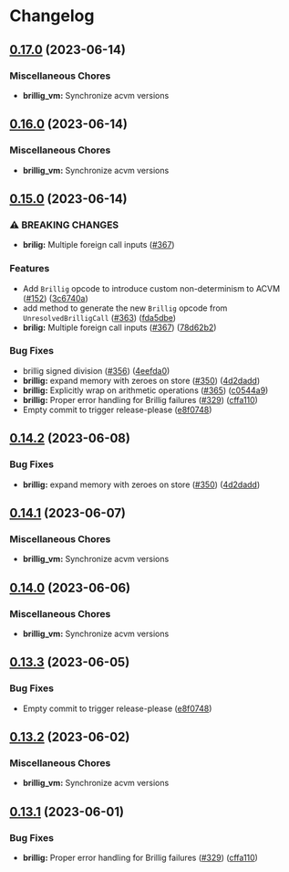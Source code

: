 # Changelog

## [0.17.0](https://github.com/TomAFrench/test-repo/compare/brillig_vm-v0.16.0...brillig_vm-v0.17.0) (2023-06-14)


### Miscellaneous Chores

* **brillig_vm:** Synchronize acvm versions

## [0.16.0](https://github.com/TomAFrench/test-repo/compare/brillig_vm-v0.15.0...brillig_vm-v0.16.0) (2023-06-14)


### Miscellaneous Chores

* **brillig_vm:** Synchronize acvm versions

## [0.15.0](https://github.com/TomAFrench/test-repo/compare/brillig_vm-v0.14.2...brillig_vm-v0.15.0) (2023-06-14)


### ⚠ BREAKING CHANGES

* **brilig:** Multiple foreign call inputs  ([#367](https://github.com/TomAFrench/test-repo/issues/367))

### Features

* Add `Brillig` opcode to introduce custom non-determinism to ACVM ([#152](https://github.com/TomAFrench/test-repo/issues/152)) ([3c6740a](https://github.com/TomAFrench/test-repo/commit/3c6740af75125afc8ebb4379f781f8274015e2e2))
* add method to generate the new `Brillig` opcode from `UnresolvedBrilligCall` ([#363](https://github.com/TomAFrench/test-repo/issues/363)) ([fda5dbe](https://github.com/TomAFrench/test-repo/commit/fda5dbe57c28dc4bc28dfd8fe0a4a8ba29635393))
* **brilig:** Multiple foreign call inputs  ([#367](https://github.com/TomAFrench/test-repo/issues/367)) ([78d62b2](https://github.com/TomAFrench/test-repo/commit/78d62b2d7c1c8b884e1f3fe7983e6e5029700e70))


### Bug Fixes

* brillig signed division ([#356](https://github.com/TomAFrench/test-repo/issues/356)) ([4eefda0](https://github.com/TomAFrench/test-repo/commit/4eefda01e7b371035314f77631df4687608b4782))
* **brillig:** expand memory with zeroes on store ([#350](https://github.com/TomAFrench/test-repo/issues/350)) ([4d2dadd](https://github.com/TomAFrench/test-repo/commit/4d2dadd3acd9dc25f0feae865b74cbaea7250f3d))
* **brillig:** Explicitly wrap on arithmetic operations ([#365](https://github.com/TomAFrench/test-repo/issues/365)) ([c0544a9](https://github.com/TomAFrench/test-repo/commit/c0544a99930d3c8d534376c8f8a91645a39aecf8))
* **brillig:** Proper error handling for Brillig failures ([#329](https://github.com/TomAFrench/test-repo/issues/329)) ([cffa110](https://github.com/TomAFrench/test-repo/commit/cffa110c8df30ee3dd8b635d38b17b1fcd54b03e))
* Empty commit to trigger release-please ([e8f0748](https://github.com/TomAFrench/test-repo/commit/e8f0748042ef505d59ab63266d3c36c5358ee30d))

## [0.14.2](https://github.com/noir-lang/acvm/compare/brillig_vm-v0.14.1...brillig_vm-v0.14.2) (2023-06-08)


### Bug Fixes

* **brillig:** expand memory with zeroes on store ([#350](https://github.com/noir-lang/acvm/issues/350)) ([4d2dadd](https://github.com/noir-lang/acvm/commit/4d2dadd3acd9dc25f0feae865b74cbaea7250f3d))

## [0.14.1](https://github.com/noir-lang/acvm/compare/brillig_vm-v0.14.0...brillig_vm-v0.14.1) (2023-06-07)


### Miscellaneous Chores

* **brillig_vm:** Synchronize acvm versions

## [0.14.0](https://github.com/noir-lang/acvm/compare/brillig_vm-v0.13.3...brillig_vm-v0.14.0) (2023-06-06)


### Miscellaneous Chores

* **brillig_vm:** Synchronize acvm versions

## [0.13.3](https://github.com/noir-lang/acvm/compare/brillig_vm-v0.13.2...brillig_vm-v0.13.3) (2023-06-05)


### Bug Fixes

* Empty commit to trigger release-please ([e8f0748](https://github.com/noir-lang/acvm/commit/e8f0748042ef505d59ab63266d3c36c5358ee30d))

## [0.13.2](https://github.com/noir-lang/acvm/compare/brillig_vm-v0.13.1...brillig_vm-v0.13.2) (2023-06-02)


### Miscellaneous Chores

* **brillig_vm:** Synchronize acvm versions

## [0.13.1](https://github.com/noir-lang/acvm/compare/brillig_vm-v0.1.1...brillig_vm-v0.13.1) (2023-06-01)


### Bug Fixes

* **brillig:** Proper error handling for Brillig failures ([#329](https://github.com/noir-lang/acvm/issues/329)) ([cffa110](https://github.com/noir-lang/acvm/commit/cffa110c8df30ee3dd8b635d38b17b1fcd54b03e))
